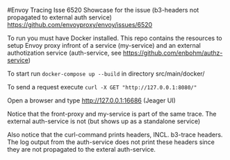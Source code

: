 #Envoy Tracing Isse 6520
Showcase for the issue (b3-headers not propagated to external auth service) https://github.com/envoyproxy/envoy/issues/6520

To run you must have Docker installed. This repo contains the resources to setup Envoy proxy infront of a service (my-service) and 
an external authotization service (auth-service, see https://github.com/enbohm/authz-service)


To start run ```docker-compose up --build``` in directory src/main/docker/

To send a request execute
```curl -X GET "http://127.0.0.1:8080/"```

Open a browser and type http://127.0.0.1:16686 (Jeager UI)

Notice that the front-proxy and my-service is part of the same trace. The external auth-service is not (but shows up as a standalone service)

Also notice that the curl-command prints headers, INCL. b3-trace headers. The log output from the auth-service does not print these
headers since they are not propagated to the exteral auth-service.
